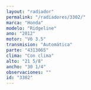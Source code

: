 ```yaml
---
layout: "radiador"
permalink: "/radiadores/3302/"
marca: "Honda"
modelo: "Ridgeline"
ano: "2012"
motor: "V6 3.5"
transmision: "Automática"
parte: "4313065"
clima: "Con clima"
alto: "21 5/8"
ancho: "30 1/4"
observaciones: ""
id: "3302"
---
```


